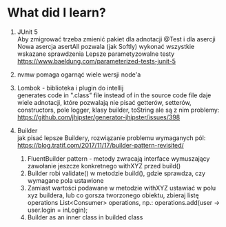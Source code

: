 # What did I learn?

1. JUnit 5  
  Aby zmigrować trzeba zmienić pakiet dla adnotacji @Test i dla asercji
  Nowa asercja asertAll pozwala (jak Softly) wykonać wszystkie wskazane sprawdzenia
  Lepsze parametyzowalne testy
  https://www.baeldung.com/parameterized-tests-junit-5

2. nvmw pomaga ogarnąć wiele wersji node'a  

3. Lombok - biblioteka i plugin do intellij  
  generates code in ".class" file instead of in the source code file
  daje wiele adnotacji, które pozwalają nie pisać getterów, setterów, constructors, pole logger, klasy builder, toString
  ale są z nim problemy: https://github.com/jhipster/generator-jhipster/issues/398
  
4. Builder  
    jak pisać lepsze Buildery, rozwiązanie problemu wymaganych pól: https://blog.tratif.com/2017/11/17/builder-pattern-revisited/   
    1. FluentBuilder pattern - metody zwracają interface wymuszający zawołanie jeszcze konkretnego withXYZ przed build()
    1. Builder robi validate() w metodzie build(), gdzie sprawdza, czy wymagane pola ustawione
    1. Zamiast wartości podawane w metodzie withXYZ ustawiać w polu xyz buildera, lub co gorsza tworzonego obiektu, zbieraj listę operations List<Consumer<BudowanaKlasa>> operations, np.: operations.add(user -> user.login = inLogin);
    1. Builder as an inner class in builded class
  
